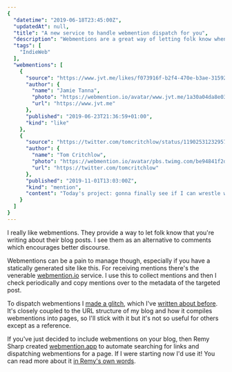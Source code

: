 ```yaml
---
{
  "datetime": "2019-06-18T23:45:00Z",
  "updatedAt": null,
  "title": "A new service to handle webmention dispatch for you",
  "description": "Webmentions are a great way of letting folk know when you're talking about their content on your own blog, but they can be a little fiddly to implement. A new service from Remy Sharp automates the dispatch side for you!",
  "tags": [
    "IndieWeb"
  ],
  "webmentions": [
    {
      "source": "https://www.jvt.me/likes/f073916f-b2f4-470e-b3ae-31592b891978/",
      "author": {
        "name": "Jamie Tanna",
        "photo": "https://webmention.io/avatar/www.jvt.me/1a30a04da8e03ed78b17bd01777f3892c95de2a05f974eaa739b858aaa1749d4.png",
        "url": "https://www.jvt.me"
      },
      "published": "2019-06-23T21:36:59+01:00",
      "kind": "like"
    },
    {
      "source": "https://twitter.com/tomcritchlow/status/1190253123295744000",
      "author": {
        "name": "Tom Critchlow",
        "photo": "https://webmention.io/avatar/pbs.twimg.com/be94841f2d39d8ad4bb203e509496913472a6d19e79122f723c090b0a5e7cfd6.jpg",
        "url": "https://twitter.com/tomcritchlow"
      },
      "published": "2019-11-01T13:03:00Z",
      "kind": "mention",
      "content": "Today's project: gonna finally see if I can wrestle webmentions to the ground. Never been able to get it working properly but I like the idea of rolling my own glitch webmentions server like this"
    }
  ]
}
---
```

I really like webmentions. They provide a way to let folk know that you're
writing about their blog posts. I see them as an alternative to comments which
encourages better discourse.

Webmentions can be a pain to manage though, especially if you have a statically
generated site like this. For receiving mentions there's the venerable
[webmention.io](https://webmention.io) service. I use this to collect mentions
and then I check periodically and copy mentions over to the metadata of the
targeted post.

To dispatch webmentions I
[made a glitch](https://glitch.com/edit/#!/send-webmentions), which I've
[written about before](/blog/about-this-blog-3). It's closely coupled to the URL
structure of my blog and how it compiles webmentions into pages, so I'll stick
with it but it's not so useful for others except as a reference.

If you've just decided to include webmentions on your blog, then Remy Sharp
created [webmention.app](https://webmention.app) to automate searching for links
and dispatching webmentions for a page. If I were starting now I'd use it! You
can read more about it [in Remy's own words](https://remysharp.com/2019/06/18/send-outgoing-webmentions).
